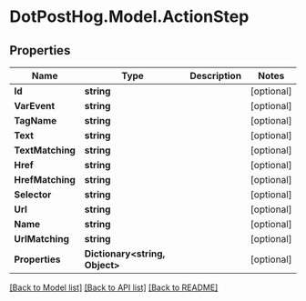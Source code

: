 # DotPostHog.Model.ActionStep

## Properties

Name | Type | Description | Notes
------------ | ------------- | ------------- | -------------
**Id** | **string** |  | [optional] 
**VarEvent** | **string** |  | [optional] 
**TagName** | **string** |  | [optional] 
**Text** | **string** |  | [optional] 
**TextMatching** | **string** |  | [optional] 
**Href** | **string** |  | [optional] 
**HrefMatching** | **string** |  | [optional] 
**Selector** | **string** |  | [optional] 
**Url** | **string** |  | [optional] 
**Name** | **string** |  | [optional] 
**UrlMatching** | **string** |  | [optional] 
**Properties** | **Dictionary&lt;string, Object&gt;** |  | [optional] 

[[Back to Model list]](../README.md#documentation-for-models) [[Back to API list]](../README.md#documentation-for-api-endpoints) [[Back to README]](../README.md)

